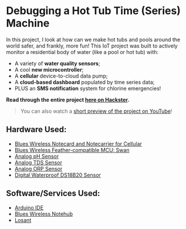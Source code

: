 # Debugging a Hot Tub Time (Series) Machine

In this project, I look at how can we make hot tubs and pools around the world 
safer, and frankly, more fun! This IoT project was built to actively monitor 
a residential body of water (like a pool or hot tub) with:

- A variety of **water quality sensors**;
- A cool **new microcontroller**;
- A **cellular** device-to-cloud data pump;
- A **cloud-based dashboard** populated by time series data;
- PLUS an **SMS notification** system for chlorine emergencies!

**Read through the entire project [here on Hackster](TODO).**

> You can also watch a [short preview of the project on YouTube](TODO)!

## Hardware Used:

- [Blues Wireless Notecard and Notecarrier for Cellular](https://blues.io/products/notecard/?utm_source=github&utm_medium=web&utm_campaign=featured-project&utm_content=hottub)
- [Blues Wireless Feather-compatible MCU: Swan](https://blues.io/products/swan/?utm_source=github&utm_medium=web&utm_campaign=featured-project&utm_content=hottub)
- [Analog pH Sensor](https://www.dfrobot.com/product-2069.html?tracking=60f51c53af980)
- [Analog TDS Sensor](https://www.dfrobot.com/product-1662.html?tracking=60f51c53af980)
- [Analog ORP Sensor](https://www.dfrobot.com/product-1071.html?tracking=60f51c53af980)
- [Digital Waterproof DS18B20 Sensor](https://www.dfrobot.com/product-1354.html?tracking=60f51c53af980) 

## Software/Services Used:

- [Arduino IDE](https://www.arduino.cc/en/software)
- [Blues Wireless Notehub](https://blues.io/services/?utm_source=github&utm_medium=web&utm_campaign=featured-project&utm_content=hottub)
- [Losant](https://www.losant.com/)
